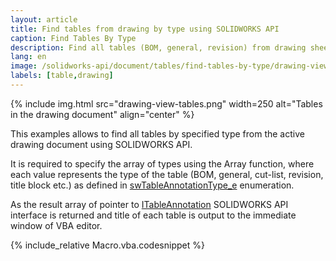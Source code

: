 ```yaml
---
layout: article
title: Find tables from drawing by type using SOLIDWORKS API
caption: Find Tables By Type
description: Find all tables (BOM, general, revision) from drawing sheets using SOLIDWORKS API
lang: en
image: /solidworks-api/document/tables/find-tables-by-type/drawing-view-tables.png
labels: [table,drawing]
---
```

{% include img.html src="drawing-view-tables.png" width=250 alt="Tables in the drawing document" align="center" %}

This examples allows to find all tables by specified type from the active drawing document using SOLIDWORKS API.

It is required to specify the array of types using the Array function, where each value represents the type of the table (BOM, general, cut-list, revision, title block etc.) as defined in [swTableAnnotationType_e](http://help.solidworks.com/2017/english/api/swconst/solidworks.interop.swconst~solidworks.interop.swconst.swtableannotationtype_e.html) enumeration.

As the result array of pointer to [ITableAnnotation](http://help.solidworks.com/2017/english/api/sldworksapi/SolidWorks.Interop.sldworks~SolidWorks.Interop.sldworks.ITableAnnotation.html) SOLIDWORKS API interface is returned and title of each table is output to the immediate window of VBA editor.

{% include_relative Macro.vba.codesnippet %}